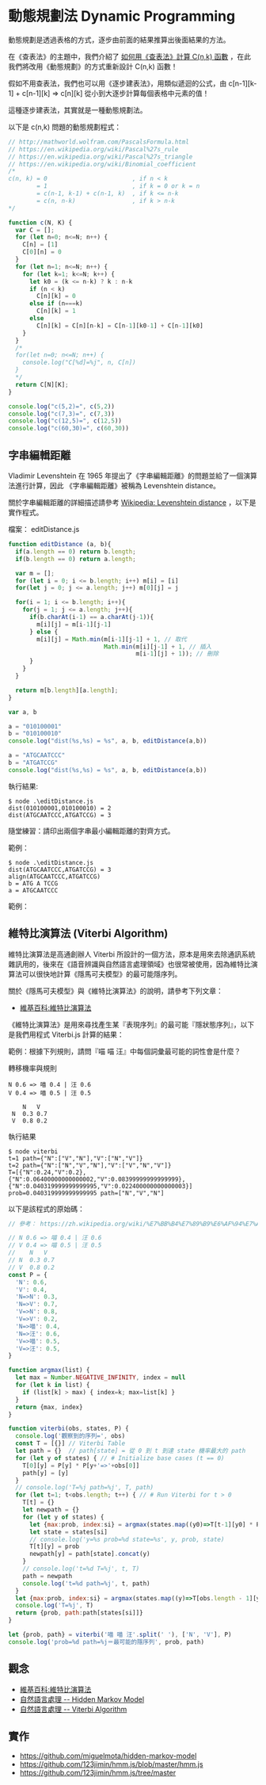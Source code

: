 # 動態規劃法 Dynamic Programming

動態規劃是透過表格的方式，逐步由前面的結果推算出後面結果的方法。

在《查表法》的主題中，我們介紹了 [如何用《查表法》計算 C(n,k) 函數](https://github.com/cccbook/algjs/wiki/01-tableLookup) ，在此我們將改用《動態規劃》的方式重新設計 C(n,k) 函數！

假如不用查表法，我們也可以用《逐步建表法》，用類似遞迴的公式，由 c[n-1][k-1] + c[n-1][k] => c[n][k] 從小到大逐步計算每個表格中元素的值！

這種逐步建表法，其實就是一種動態規劃法。

以下是 c(n,k) 問題的動態規劃程式：

```js
// http://mathworld.wolfram.com/PascalsFormula.html
// https://en.wikipedia.org/wiki/Pascal%27s_rule
// https://en.wikipedia.org/wiki/Pascal%27s_triangle
// https://en.wikipedia.org/wiki/Binomial_coefficient
/*
c(n, k) = 0                        , if n < k
        = 1                        , if k = 0 or k = n
        = c(n-1, k-1) + c(n-1, k)  , if k <= n-k
        = c(n, n-k)                , if k > n-k
*/

function c(N, K) {
  var C = [];
  for (let n=0; n<=N; n++) {
    C[n] = [1]
    C[0][n] = 0
  }
  for (let n=1; n<=N; n++) {
    for (let k=1; k<=N; k++) {
      let k0 = (k <= n-k) ? k : n-k
      if (n < k)
        C[n][k] = 0
      else if (n===k)
        C[n][k] = 1
      else
        C[n][k] = C[n][n-k] = C[n-1][k0-1] + C[n-1][k0]
    }
  }
  /*
  for(let n=0; n<=N; n++) {
    console.log("C[%d]=%j", n, C[n])
  }
  */
  return C[N][K];
}

console.log("c(5,2)=", c(5,2))
console.log("c(7,3)=", c(7,3))
console.log("c(12,5)=", c(12,5))
console.log("c(60,30)=", c(60,30))
```

## 字串編輯距離

Vladimir Levenshtein 在 1965 年提出了《字串編輯距離》的問題並給了一個演算法進行計算，因此 《字串編輯距離》被稱為 Levenshtein distance。

關於字串編輯距離的詳細描述請參考 [Wikipedia: Levenshtein distance](https://en.wikipedia.org/wiki/Levenshtein_distance) ，以下是實作程式。

檔案： editDistance.js

```js
function editDistance (a, b){
  if(a.length == 0) return b.length; 
  if(b.length == 0) return a.length; 

  var m = [];
  for (let i = 0; i <= b.length; i++) m[i] = [i]
  for(let j = 0; j <= a.length; j++) m[0][j] = j

  for(i = 1; i <= b.length; i++){
    for(j = 1; j <= a.length; j++){
      if(b.charAt(i-1) == a.charAt(j-1)){
        m[i][j] = m[i-1][j-1]
      } else {
        m[i][j] = Math.min(m[i-1][j-1] + 1, // 取代
                           Math.min(m[i][j-1] + 1, // 插入
                                    m[i-1][j] + 1)); // 刪除
      }
    }
  }

  return m[b.length][a.length];
}

var a, b

a = "010100001"
b = "010100010"
console.log("dist(%s,%s) = %s", a, b, editDistance(a,b))

a = "ATGCAATCCC"
b = "ATGATCCG"
console.log("dist(%s,%s) = %s", a, b, editDistance(a,b))
```

執行結果:

```
$ node .\editDistance.js
dist(010100001,010100010) = 2
dist(ATGCAATCCC,ATGATCCG) = 3
```

隨堂練習：請印出兩個字串最小編輯距離的對齊方式。

範例： 
```
$ node .\editDistance.js
dist(ATGCAATCCC,ATGATCCG) = 3
align(ATGCAATCCC,ATGATCCG)
b = ATG A TCCG
a = ATGCAATCCC 
```

範例：

## 維特比演算法 (Viterbi Algorithm)

維特比演算法是高通創辦人 Viterbi 所設計的一個方法，原本是用來去除通訊系統雜訊用的，後來在《語音辨識與自然語言處理領域》也很常被使用，因為維特比演算法可以很快地計算《隱馬可夫模型》的最可能隱序列。

關於《隱馬可夫模型》與《維特比演算法》的說明，請參考下列文章：

* [維基百科:維特比演算法](https://zh.wikipedia.org/wiki/%E7%BB%B4%E7%89%B9%E6%AF%94%E7%AE%97%E6%B3%95)

《維特比演算法》是用來尋找產生某『表現序列』的最可能『隱狀態序列』，以下是我們用程式 Viterbi.js 計算的結果：

範例：根據下列規則，請問『喵 喵 汪』中每個詞彙最可能的詞性會是什麼？

轉移機率與規則

```
N 0.6 => 喵 0.4 | 汪 0.6
V 0.4 => 喵 0.5 | 汪 0.5

    N   V
 N  0.3 0.7
 V  0.8 0.2
```

執行結果

```
$ node viterbi
t=1 path={"N":["V","N"],"V":["N","V"]}
t=2 path={"N":["N","V","N"],"V":["V","N","V"]}
T=[{"N":0.24,"V":0.2},{"N":0.06400000000000002,"V":0.08399999999999999},{"N":0.040319999999999995,"V":0.022400000000000003}]
prob=0.040319999999999995 path=["N","V","N"]
```

以下是該程式的原始碼：

```js
// 參考： https://zh.wikipedia.org/wiki/%E7%BB%B4%E7%89%B9%E6%AF%94%E7%AE%97%E6%B3%95

// N 0.6 => 喵 0.4 | 汪 0.6
// V 0.4 => 喵 0.5 | 汪 0.5
//    N   V
// N  0.3 0.7
// V  0.8 0.2
const P = {
  'N': 0.6,
  'V': 0.4,
  'N=>N': 0.3,
  'N=>V': 0.7,
  'V=>N': 0.8,
  'V=>V': 0.2,
  'N=>喵': 0.4,
  'N=>汪': 0.6,
  'V=>喵': 0.5,
  'V=>汪': 0.5,
}

function argmax(list) {
  let max = Number.NEGATIVE_INFINITY, index = null
  for (let k in list) {
    if (list[k] > max) { index=k; max=list[k] }
  }
  return {max, index}
}

function viterbi(obs, states, P) {
  console.log('觀察到的序列=', obs)
  const T = [{}] // Viterbi Table
  let path = {}  // path[state] = 從 0 到 t 到達 state 機率最大的 path
  for (let y of states) { // # Initialize base cases (t == 0)
    T[0][y] = P[y] * P[y+'=>'+obs[0]]
    path[y] = [y]
  }
  // console.log('T=%j path=%j', T, path)
  for (let t=1; t<obs.length; t++) { // # Run Viterbi for t > 0
    T[t] = {}
    let newpath = {}
    for (let y of states) {
      let {max:prob, index:si} = argmax(states.map((y0)=>T[t-1][y0] * P[y0+'=>'+y] * P[y+'=>'+obs[t]]))
      let state = states[si]
      // console.log('y=%s prob=%d state=%s', y, prob, state)
      T[t][y] = prob
      newpath[y] = path[state].concat(y)
    }
    // console.log('t=%d T=%j', t, T)
    path = newpath
    console.log('t=%d path=%j', t, path)
  }
  let {max:prob, index:si} = argmax(states.map((y)=>T[obs.length - 1][y]))
  console.log('T=%j', T)
  return {prob, path:path[states[si]]}
}

let {prob, path} = viterbi('喵 喵 汪'.split(' '), ['N', 'V'], P)
console.log('prob=%d path=%j＝最可能的隱序列', prob, path)
```

## 觀念

* [維基百科:維特比演算法](https://zh.wikipedia.org/wiki/%E7%BB%B4%E7%89%B9%E6%AF%94%E7%AE%97%E6%B3%95)
* [自然語言處理 -- Hidden Markov Model](https://ckmarkoh.github.io/blog/2014/04/03/natural-language-processing-hidden-markov-models/)
* [自然語言處理 -- Viterbi Algorithm](https://ckmarkoh.github.io/blog/2014/04/06/natural-language-processing-viterbi-algorithm/)

## 實作

* https://github.com/miguelmota/hidden-markov-model
* https://github.com/123jimin/hmm.js/blob/master/hmm.js
* https://github.com/123jimin/hmm.js/tree/master







 

